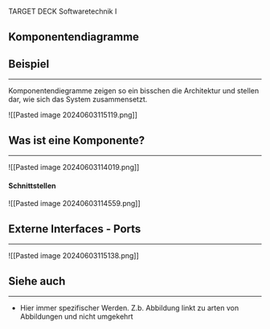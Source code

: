  #
TARGET DECK
Softwaretechnik I

Komponentendiagramme
--
## Beispiel
***
Komponentendiegramme zeigen so ein bisschen die Architektur und stellen dar, wie sich das System zusammensetzt.

![[Pasted image 20240603115119.png]]
## Was ist eine Komponente?
***
![[Pasted image 20240603114019.png]]
#### Schnittstellen
![[Pasted image 20240603114559.png]]
## Externe Interfaces - Ports
***
![[Pasted image 20240603115138.png]]

## Siehe auch
***
* Hier immer spezifischer Werden. Z.b. Abbildung linkt zu arten von Abbildungen und nicht umgekehrt
